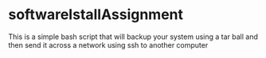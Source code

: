 # softwareIstallAssignment

This is a simple bash script that will backup your system using a tar ball and then send it
across a network using ssh to another computer 
